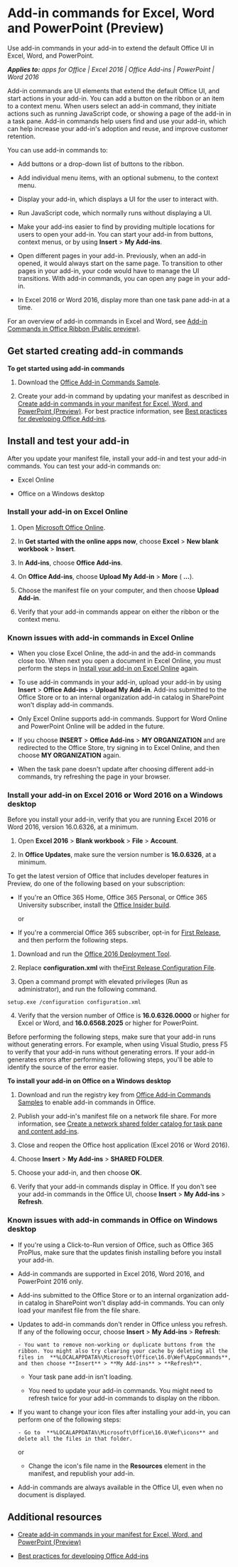 
# Add-in commands for Excel, Word and PowerPoint (Preview)
Use add-in commands in your add-in to extend the default Office UI in Excel, Word, and PowerPoint.

 _**Applies to:** apps for Office | Excel 2016 | Office Add-ins | PowerPoint | Word 2016_

Add-in commands are UI elements that extend the default Office UI, and start actions in your add-in. You can add a button on the ribbon or an item to a context menu. When users select an add-in command, they initiate actions such as running JavaScript code, or showing a page of the add-in in a task pane. Add-in commands help users find and use your add-in, which can help increase your add-in's adoption and reuse, and improve customer retention.

You can use add-in commands to:


- Add buttons or a drop-down list of buttons to the ribbon.
    
- Add individual menu items, with an optional submenu, to the context menu.
    
- Display your add-in, which displays a UI for the user to interact with.
    
- Run JavaScript code, which normally runs without displaying a UI.
    
- Make your add-ins easier to find by providing multiple locations for users to open your add-in. You can start your add-in from buttons, context menus, or by using  **Insert** > **My Add-ins**.
    
- Open different pages in your add-in. Previously, when an add-in opened, it would always start on the same page. To transition to other pages in your add-in, your code would have to manage the UI transitions. With add-in commands, you can open any page in your add-in.
    
- In Excel 2016 or Word 2016, display more than one task pane add-in at a time.
    
For an overview of add-in commands in Excel and Word, see [Add-in Commands in Office Ribbon (Public preview)](https://channel9.msdn.com/Events/Visual-Studio/Connect-event-2015/316).


## Get started creating add-in commands

 **To get started using add-in commands**


1. Download the [Office Add-in Commands Sample](https://github.com/OfficeDev/Office-Add-in-Command-Sample).
    
2. Create your add-in command by updating your manifest as described in [Create add-in commands in your manifest for Excel, Word, and PowerPoint (Preview)](../design/create-add-in-commands-in-your-manifest-preview.md). For best practice information, see [Best practices for developing Office Add-ins](../design/add-in-development-best-practices.md).
    

## Install and test your add-in

After you update your manifest file, install your add-in and test your add-in commands. You can test your add-in commands on:


- Excel Online
    
- Office on a Windows desktop
    

### Install your add-in on Excel Online
<a name="installaddinOfficeOnline"> </a>


1. Open [Microsoft Office Online](https://office.live.com/).
    
2. In  **Get started with the online apps now**, choose  **Excel** > **New blank workbook** > **Insert**.
    
3. In  **Add-ins**, choose  **Office Add-ins**.
    
4. On  **Office Add-ins**, choose  **Upload My Add-in** > **More** ( **...**).
    
5. Choose the manifest file on your computer, and then choose  **Upload Add-in**.
    
6. Verify that your add-in commands appear on either the ribbon or the context menu.
    

### Known issues with add-in commands in Excel Online
<a name="installaddinOfficeOnline"> </a>


- When you close Excel Online, the add-in and the add-in commands close too. When next you open a document in Excel Online, you must perform the steps in [Install your add-in on Excel Online](../design/add-in-commands-for-excel-and-word-preview.md#installaddinOfficeOnline) again.
    
- To use add-in commands in your add-in, upload your add-in by using  **Insert** > **Office Add-ins** > **Upload My Add-in**. Add-ins submitted to the Office Store or to an internal organization add-in catalog in SharePoint won't display add-in commands.
    
- Only Excel Online supports add-in commands. Support for Word Online and PowerPoint Online will be added in the future.
    
- If you choose  **INSERT** > **Office Add-ins** > **MY ORGANIZATION** and are redirected to the Office Store, try signing in to Excel Online, and then choose **MY ORGANIZATION** again.
    
- When the task pane doesn't update after choosing different add-in commands, try refreshing the page in your browser.
    

### Install your add-in on Excel 2016 or Word 2016 on a Windows desktop
<a name="installaddinOfficeOnline"> </a>

Before you install your add-in, verify that you are running Excel 2016 or Word 2016, version 16.0.6326, at a minimum.


1. Open  **Excel 2016** > **Blank workbook** > **File** > **Account**.
    
2. In  **Office Updates**, make sure the version number is  **16.0.6326**, at a minimum.
    
To get the latest version of Office that includes developer features in Preview, do one of the following based on your subscription:


- If you're an Office 365 Home, Office 365 Personal, or Office 365 University subscriber, install the [Office Insider build](https://products.office.com/en-us/office-insider).
    
    or
    
- If you're a commercial Office 365 subscriber, opt-in for [First Release](https://support.office.com/en-us/article/Office-365-release-options-3B3ADFA4-1777-4FF0-B606-FB8732101F47?ui=en-US&amp;rs=en-001&amp;ad=US), and then perform the following steps.
    

1. Download and run the [Office 2016 Deployment Tool](http://www.microsoft.com/en-us/download/details.aspx?id=49117).
    
2. Replace  **configuration.xml** with the[First Release Configuration File](https://raw.githubusercontent.com/OfficeDev/Office-Add-in-Commands-Samples/master/Tools/FirstReleaseConfig/configuration.xml).
    
3. Open a command prompt with elevated privileges (Run as administrator), and run the following command.
    
  ```
  setup.exe /configuration configuration.xml 
  ```

4. Verify that the version number of Office is  **16.0.6326.0000** or higher for Excel or Word, and **16.0.6568.2025** or higher for PowerPoint.
    
Before performing the following steps, make sure that your add-in runs without generating errors. For example, when using Visual Studio, press F5 to verify that your add-in runs without generating errors. If your add-in generates errors after performing the following steps, you'll be able to identify the source of the error easier.

 **To install your add-in on Office on a Windows desktop**


1. Download and run the registry key from [Office Add-in Commands Samples](https://github.com/OfficeDev/Office-Add-in-Command-Sample) to enable add-in commands in Office.
    
2. Publish your add-in's manifest file on a network file share. For more information, see [Create a network shared folder catalog for task pane and content add-ins](../publish/create-a-network-shared-folder-catalog-for-task-pane-and-content-add-ins.md).
    
3. Close and reopen the Office host application (Excel 2016 or Word 2016).
    
4. Choose  **Insert** > **My Add-ins** > **SHARED FOLDER**.
    
5. Choose your add-in, and then choose  **OK**.
    
6. Verify that your add-in commands display in Office. If you don't see your add-in commands in the Office UI, choose  **Insert** > **My Add-ins** > **Refresh**.
    

### Known issues with add-in commands in Office on Windows desktop
<a name="installaddinOfficeOnline"> </a>


- If you're using a Click-to-Run version of Office, such as Office 365 ProPlus, make sure that the updates finish installing before you install your add-in. 
    
- Add-in commands are supported in Excel 2016, Word 2016, and PowerPoint 2016 only.
    
- Add-ins submitted to the Office Store or to an internal organization add-in catalog in SharePoint won't display add-in commands. You can only load your manifest file from the file share. 
    
- Updates to add-in commands don't render in Office unless you refresh. If any of the following occur, choose  **Insert** > **My Add-ins** > **Refresh**:
    
      - You want to remove non-working or duplicate buttons from the ribbon. You might also try clearing your cache by deleting all the files in  **%LOCALAPPDATA%\Microsoft\Office\16.0\Wef\AppCommands**, and then choose **Insert** > **My Add-ins** > **Refresh**.
    
  - Your task pane add-in isn't loading.
    
  - You need to update your add-in commands. You might need to refresh twice for your add-in commands to display on the ribbon.
    
- If you want to change your icon files after installing your add-in, you can perform one of the following steps:
    
      - Go to  **%LOCALAPPDATA%\Microsoft\Office\16.0\Wef\icons** and delete all the files in that folder.
    
    or
    
  - Change the icon's file name in the  **Resources** element in the manifest, and republish your add-in.
    
- Add-in commands are always available in the Office UI, even when no document is displayed.
    

## Additional resources
<a name="bk_addresources"> </a>


- [Create add-in commands in your manifest for Excel, Word, and PowerPoint (Preview)](../design/create-add-in-commands-in-your-manifest-preview.md)
    
- [Best practices for developing Office Add-ins](../design/add-in-development-best-practices.md)
    
